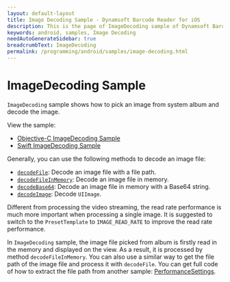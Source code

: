 ```yaml
---
layout: default-layout
title: Image Decoding Sample - Dynamsoft Barcode Reader for iOS
description: This is the page of ImageDecoding sample of Dynamsoft Barcode Reader for iOS SDK.
keywords: android, samples, Image Decoding
needAutoGenerateSidebar: true
breadcrumbText: ImageDecoding
permalink: /programming/android/samples/image-decoding.html
---
```


# ImageDecoding Sample

`ImageDecoding` sample shows how to pick an image from system album and decode the image.

View the sample:

- <a href="https://github.com/Dynamsoft/barcode-reader-mobile-samples/tree/main/ios/Objective-C/ImageDecoding/" target="_blank">Objective-C ImageDecoding Sample</a>
- <a href="https://github.com/Dynamsoft/barcode-reader-mobile-samples/tree/main/ios/Swift/ImageDecoding/" target="_blank">Swift ImageDecoding Sample</a>

Generally, you can use the following methods to decode an image file:

- [`decodeFile`](../api-reference/primary-decode.md#decodefile): Decode an image file with a file path.
- [`decodeFileInMemory`](../api-reference/primary-decode.md#decodefileinmemory): Decode an image file in memory.
- [`decodeBase64`](../api-reference/primary-decode.md#decodebase64): Decode an image file in memory with a Base64 string.
- [`decodeImage`](../api-reference/primary-decode.md#decodeimage): Decode `UIImage`.

Different from processing the video streaming, the read rate performance is much more important when processing a single image. It is suggested to switch to the `PresetTemplate` to `IMAGE_READ_RATE` to improve the read rate performance.

In `ImageDecoding` sample, the image file picked from album is firstly read in the memory and displayed on the view. As a result, it is processed by method `decodeFileInMemory`. You can also use a similar way to get the file path of the image file and process it with `decodeFile`. You can get full code of how to extract the file path from another sample: <a href="https://github.com/Dynamsoft/barcode-reader-mobile-samples/tree/main/android/Java/PerformanceSettings" target="_blank">PerformanceSettings</a>.
